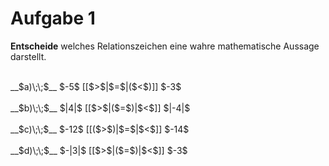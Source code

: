 <!--
version:  0.0.1

language: de

@style
input {
    text-align: center;
}

.flex-container {
    display: flex;
    flex-wrap: wrap;
    align-items: stretch;
    gap: 20px;
}

.flex-child {
    flex: 1;
    min-width: 350px;
    margin-right: 20px;
}

@media (max-width: 400px) {
    .flex-child {
        flex: 100%;
        margin-right: 0;
    }
}
@end

formula: \carry   \textcolor{red}{\scriptsize #1}
formula: \digit   \rlap{\carry{#1}}\phantom{#2}#2
formula: \permil  \text{‰}

import: https://raw.githubusercontent.com/liaTemplates/algebrite/master/README.md
import: https://raw.githubusercontent.com/LiaTemplates/Tikz-Jax/main/README.md

script: https://cdn.jsdelivr.net/gh/LiaTemplates/Tikz-Jax@main/dist/index.js

@round
<script>
  let value = `@input`;
  if (value.startsWith("@")) {
    ""
  } else {
    value = JSON.parse(value);
    value = value[0]
    value = value.replace(/,/g, ".");
    value = parseFloat(value);
    value = Math.round(value * Math.pow(10,@1)) / Math.pow(10,@1);
    value == @0
  }
</script>
@end

tags: Negative Zahlen, Zahlenverständnis, leicht

-->




# Aufgabe 1

**Entscheide** welches Relationszeichen eine wahre mathematische Aussage darstellt.

<br>
__$a)\;\;$__ $-5$ [[$>$|$=$|($<$)]] $-3$ 
<br>
<br>
__$b)\;\;$__ $|4|$ [[$>$|($=$)|$<$]] $|-4|$ 
<br>
<br>
__$c)\;\;$__ $-12$ [[($>$)|$=$|$<$]] $-14$ 
<br>
<br>
__$d)\;\;$__ $-|3|$ [[$>$|($=$)|$<$]] $-3$ 

<br>
<br>
<br>
<br>

